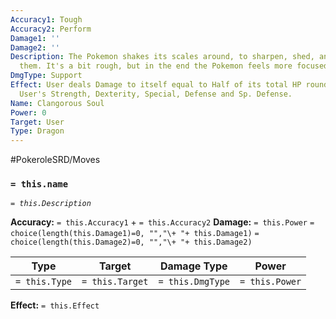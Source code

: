 ```yaml
---
Accuracy1: Tough
Accuracy2: Perform
Damage1: ''
Damage2: ''
Description: The Pokemon shakes its scales around, to sharpen, shed, and rearrange
  them. It's a bit rough, but in the end the Pokemon feels more focused for battle.
DmgType: Support
Effect: User deals Damage to itself equal to Half of its total HP rounded down. Increase
  User's Strength, Dexterity, Special, Defense and Sp. Defense.
Name: Clangorous Soul
Power: 0
Target: User
Type: Dragon
---
```


#PokeroleSRD/Moves

### `= this.name` 
*`= this.Description`*

**Accuracy:** `= this.Accuracy1` + `= this.Accuracy2`
**Damage:** `= this.Power` `= choice(length(this.Damage1)=0, "","\+ "+ this.Damage1)` `= choice(length(this.Damage2)=0, "","\+ "+ this.Damage2)`

| Type          | Target          | Damage Type          | Power          |
| ------------- | --------------- | ---------------- | -------------- |
| `= this.Type` | `= this.Target` | `= this.DmgType` | `= this.Power` | 

**Effect:** `= this.Effect`
